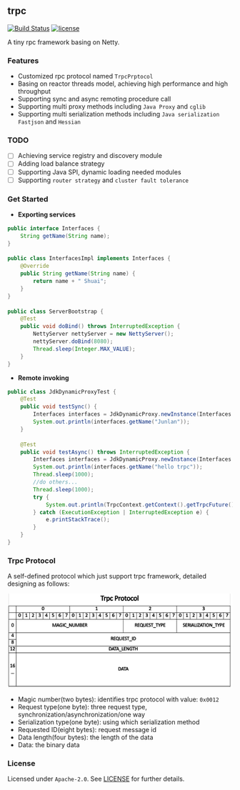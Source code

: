 ## trpc

[![Build Status](https://travis-ci.com/ShuaiJunlan/trpc.svg?token=99wnxLqpskbRCf2sLyrg&branch=master)](https://travis-ci.com/ShuaiJunlan/trpc) [![license](https://img.shields.io/github/license/ShuaiJunlan/trpc.svg)](https://github.com/ShuaiJunlan/trpc/blob/master/LICENSE)

A tiny rpc framework basing on Netty.

### Features
* Customized rpc protocol named `TrpcPrptocol`
* Basing on reactor threads model, achieving high performance and high throughput
* Supporting sync and async remoting procedure call
* Supporting multi proxy methods including `Java Proxy` and `cglib`
* Supporting multi serialization methods including `Java serialization` `Fastjson` and `Hessian`

### TODO
- [ ] Achieving service registry and discovery module
- [ ] Adding load balance strategy
- [ ] Supporting Java SPI, dynamic loading needed modules
- [ ] Supporting `router strategy` and `cluster fault tolerance`

### Get Started
* **Exporting services**
```java
public interface Interfaces {
    String getName(String name);
}

public class InterfacesImpl implements Interfaces {
    @Override
    public String getName(String name) {
        return name + " Shuai";
    }
}

public class ServerBootstrap {
    @Test
    public void doBind() throws InterruptedException {
        NettyServer nettyServer = new NettyServer();
        nettyServer.doBind(8080);
        Thread.sleep(Integer.MAX_VALUE);
    }
}
```
* **Remote invoking**
```java
public class JdkDynamicProxyTest {
    @Test
    public void testSync() {
        Interfaces interfaces = JdkDynamicProxy.newInstance(Interfaces.class);
        System.out.println(interfaces.getName("Junlan"));
    }
    
    @Test
    public void testAsync() throws InterruptedException {
        Interfaces interfaces = JdkDynamicProxy.newInstance(Interfaces.class);
        System.out.println(interfaces.getName("hello trpc"));
        Thread.sleep(1000);
        //do others...
        Thread.sleep(1000);
        try {
            System.out.println(TrpcContext.getContext().getTrpcFuture().get());
        } catch (ExecutionException | InterruptedException e) {
            e.printStackTrace();
        }
    }
}
```
### Trpc Protocol
A self-defined protocol which just support trpc framework, detailed designing as follows:

![](https://github.com/ShuaiJunlan/trpc/blob/master/documents/assert/trpc-protocol.png)

* Magic number(two bytes): identifies trpc protocol with value: `0x0012`
* Request type(one byte): three request type, synchronization/asynchronization/one way
* Serialization type(one byte): using which serialization method
* Requested ID(eight bytes): request message id
* Data length(four bytes): the length of  the data
* Data: the binary data

### License
Licensed under `Apache-2.0`. See [LICENSE](https://github.com/ShuaiJunlan/trpc/blob/master/LICENSE) for further details.